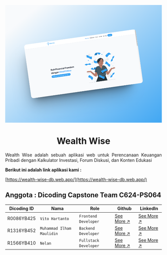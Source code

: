 ![Wealth Wise Preview!](/profile/assets/images/thumbnail.png "Wealth Wise Preview")

<h1 align="center">Wealth Wise</h1>
<p align="justify">Wealth Wise adalah sebuah aplikasi web untuk Perencanaan Keuangan Pribadi dengan Kalkulator Investasi, Forum Diskusi, dan Konten Edukasi</p>

**Berikut ini adalah link aplikasi kami :**

[https://wealth-wise-db.web.app/](https://wealth-wise-db.web.app/)

## Anggota : Dicoding Capstone Team C624-PS064

| Dicoding ID | Nama                      | Role                  | Github                                            | LinkedIn                                                   |
| ----------- | ------------------------- | --------------------- | ------------------------------------------------- | ---------------------------------------------------------- |
| R0086YB425  | `Vito Hartanto`           | `Frontend Developer`  | [See More ↗️](https://github.com/vitohartanto)    | [See More ↗️](https://www.linkedin.com/in/vito-hartanto)   |
| R1316YB452  | `Muhammad Ilham Maulidin` | `Backend Developer`   | [See More ↗️](https://github.com/Maulidin-Ilham/) | [See More ↗️](https://www.linkedin.com/in/ilham-maulidin/) |
| R1566YB410  | `Nelan`                   | `Fullstack Developer` | [See More ↗️](https://github.com/NelanJoe)        | [See More ↗️](https://www.linkedin.com/in/nelan17/)        |
